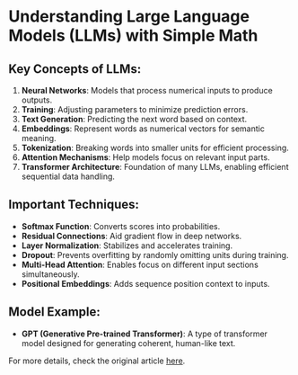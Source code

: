 # Understanding Large Language Models (LLMs) with Simple Math

## Key Concepts of LLMs:
1. **Neural Networks**: Models that process numerical inputs to produce outputs.
2. **Training**: Adjusting parameters to minimize prediction errors.
3. **Text Generation**: Predicting the next word based on context.
4. **Embeddings**: Represent words as numerical vectors for semantic meaning.
5. **Tokenization**: Breaking words into smaller units for efficient processing.
6. **Attention Mechanisms**: Help models focus on relevant input parts.
7. **Transformer Architecture**: Foundation of many LLMs, enabling efficient sequential data handling.

## Important Techniques:
- **Softmax Function**: Converts scores into probabilities.
- **Residual Connections**: Aid gradient flow in deep networks.
- **Layer Normalization**: Stabilizes and accelerates training.
- **Dropout**: Prevents overfitting by randomly omitting units during training.
- **Multi-Head Attention**: Enables focus on different input sections simultaneously.
- **Positional Embeddings**: Adds sequence position context to inputs.

## Model Example:
- **GPT (Generative Pre-trained Transformer)**: A type of transformer model designed for generating coherent, human-like text.

For more details, check the original article [here](https://towardsdatascience.com/understanding-llms-from-scratch-using-middle-school-math-e602d27ec876).


